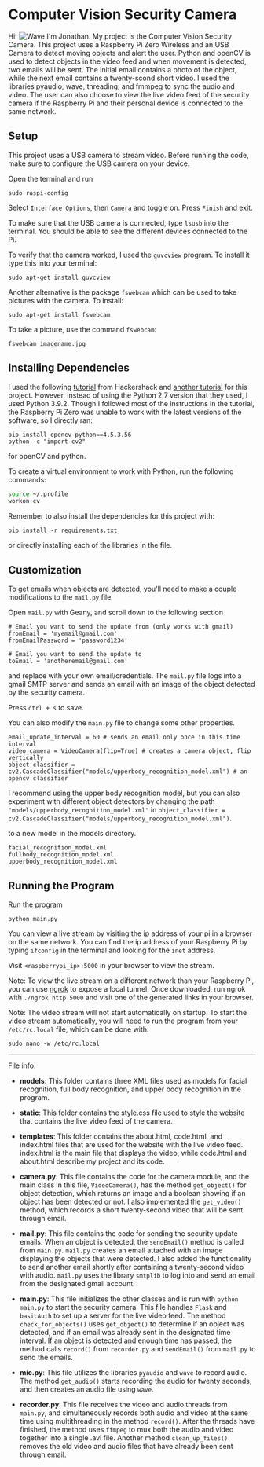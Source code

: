 # Computer Vision Security Camera
Hi! ![Wave](https://tenor.com/search/waving-hand-gifs) I'm Jonathan. My project is the Computer Vision Security Camera. This project uses a Raspberry Pi Zero Wireless and an USB Camera to detect moving objects and alert the user. Python and openCV is used to detect objects in the video feed and when movement is detected, two emails will be sent. The initial email contains a photo of the object, while the next email contains a twenty-scond short video. I used the libraries pyaudio, wave, threading, and fmmpeg to sync the audio and video. The user can also choose to view the live video feed of the security camera if the Raspberry Pi and their personal device is connected to the same network.

## Setup

This project uses a USB camera to stream video. Before running the code, make sure to configure the USB camera on your device.

Open the terminal and run

```
sudo raspi-config
```

Select `Interface Options`, then `Camera` and toggle on. Press `Finish` and exit.

To make sure that the USB camera is connected, type `lsusb` into the terminal. You should be able to see the different devices connected to the Pi.

To verify that the camera worked, I used the `guvcview` program. To install it type this into your terminal: 

```
sudo apt-get install guvcview
```

Another alternative is the package `fswebcam` which can be used to take pictures with the camera. To install:

```
sudo apt-get install fswebcam
```

To take a picture, use the command `fswebcam`:

```
fswebcam imagename.jpg
```

## Installing Dependencies

I used the following [tutorial](https://www.hackster.io/hackershack/smart-security-camera-90d7bd#toc-code-6/) from Hackershack and [another tutorial](http://www.pyimagesearch.com/2016/04/18/install-guide-raspberry-pi-3-raspbian-jessie-opencv-3/) for this project. However, instead of using the Python 2.7 version that they used, I used Python 3.9.2. Though I followed most of the instructions in the tutorial, the Raspberry Pi Zero was unable to work with the latest versions of the software, so I directly ran:

```
pip install opencv-python==4.5.3.56
python -c "import cv2"
```

for openCV and python.


To create a virtual environment to work with Python, run the following commands:

```bash
source ~/.profile
workon cv
```

Remember to also install the dependencies for this project with:

```
pip install -r requirements.txt
```

or directly installing each of the libraries in the file.

## Customization

To get emails when objects are detected, you'll need to make a couple modifications to the `mail.py` file.

Open `mail.py` with Geany, and scroll down to the following section

```
# Email you want to send the update from (only works with gmail)
fromEmail = 'myemail@gmail.com'
fromEmailPassword = 'password1234'

# Email you want to send the update to
toEmail = 'anotheremail@gmail.com'
```
and replace with your own email/credentials. The `mail.py` file logs into a gmail SMTP server and sends an email with an image of the object detected by the security camera. 

Press `ctrl + s` to save.

You can also modify the `main.py` file to change some other properties.

```
email_update_interval = 60 # sends an email only once in this time interval
video_camera = VideoCamera(flip=True) # creates a camera object, flip vertically
object_classifier = cv2.CascadeClassifier("models/upperbody_recognition_model.xml") # an opencv classifier
```
I recommend using the upper body recognition model, but you can also experiment with different object detectors by changing the path `"models/upperbody_recognition_model.xml"` in `object_classifier = cv2.CascadeClassifier("models/upperbody_recognition_model.xml")`.

to a new model in the models directory.

```
facial_recognition_model.xml
fullbody_recognition_model.xml
upperbody_recognition_model.xml
```

## Running the Program

Run the program

```
python main.py
```

You can view a live stream by visiting the ip address of your pi in a browser on the same network. You can find the ip address of your Raspberry Pi by typing `ifconfig` in the terminal and looking for the `inet` address. 

Visit `<raspberrypi_ip>:5000` in your browser to view the stream.

Note: To view the live stream on a different network than your Raspberry Pi, you can use [ngrok](https://ngrok.com/) to expose a local tunnel. Once downloaded, run ngrok with `./ngrok http 5000` and visit one of the generated links in your browser.

Note: The video stream will not start automatically on startup. To start the video stream automatically, you will need to run the program from your `/etc/rc.local` file, which can be done with:

```
sudo nano -w /etc/rc.local
```

-----

File info:

- **models**: This folder contains three XML files used as models for facial recognition, full body recognition, and upper body recognition in the program.

- **static**: This folder contains the style.css file used to style the website that contains the live video feed of the camera.

- **templates**: This folder contains the about.html, code.html, and index.html files that are used for the website with the live video feed. index.html is the main file that displays the video, while code.html and about.html describe my project and its code.

- **camera.py**: This file contains the code for the camera module, and the main class in this file, `VideoCamera()`, has the method `get_object()` for object detection, which returns an image and a boolean showing if an object has been detected or not. I also implemented the `get_video()` method,
 which records a short twenty-second video that will be sent through email.

- **mail.py**: This file contains the code for sending the security update emails. When an object is detected, the `sendEmail()` method is called from `main.py`. `mail.py` creates an email attached with an image displaying the objects that were detected. I also added the functionality to send another email shortly after containing a twenty-second video with audio. `mail.py` uses the library `smtplib` to log into and send an email from the designated gmail account.

- **main.py**: This file initializes the other classes and is run with `python main.py` to start the security camera. This file handles `Flask` and `basicAuth` to set up a server for the live video feed. The method `check_for_objects()` uses `get_object()` to determine if an object was detected, and if an email was already sent in the designated time interval. If an object is detected and enough time has passed, the method calls `record()` from `recorder.py` and `sendEmail()` from `mail.py` to send the emails.

- **mic.py**: This file utilizes the libraries `pyaudio` and `wave` to record audio. The method `get_audio()` starts recording the audio for twenty seconds, and then creates an audio file using `wave`.

- **recorder.py**: This file receives the video and audio threads from `main.py`, and simultaneously records both audio and video at the same time using multithreading in the method `record()`. After the threads have finished, the method uses `ffmpeg` to mux both the audio and video together into a single .avi file. Another method `clean_up_files()` removes the old video and audio files that have already been sent through email. 
